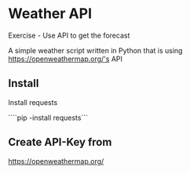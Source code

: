 # Weather API
Exercise - Use API to get the forecast

A simple weather script written in Python that is using https://openweathermap.org/'s API

## Install
Install requests

````pip -install requests```

## Create API-Key from

https://openweathermap.org/
